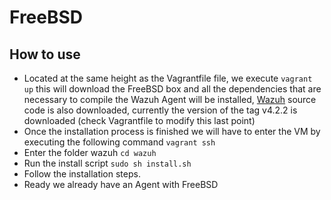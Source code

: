 # FreeBSD

## How to use

- Located at the same height as the Vagrantfile file, we execute `vagrant up`
  this will download the FreeBSD box and all the dependencies that are necessary to compile the Wazuh Agent will be installed, [Wazuh](https://github.com/wazuh/wazuh) source code is also downloaded, currently the version of the tag v4.2.2 is downloaded (check Vagrantfile to modify this last point)
- Once the installation process is finished we will have to enter the VM by executing the following command `vagrant ssh`
- Enter the folder wazuh `cd wazuh`
- Run the install script `sudo sh install.sh`
- Follow the installation steps.
- Ready we already have an Agent with FreeBSD
